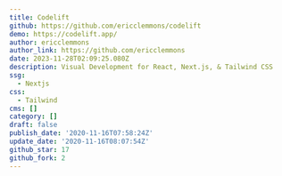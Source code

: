 ```yaml
---
title: Codelift
github: https://github.com/ericclemmons/codelift
demo: https://codelift.app/
author: ericclemmons
author_link: https://github.com/ericclemmons
date: 2023-11-28T02:09:25.080Z
description: Visual Development for React, Next.js, & Tailwind CSS
ssg:
  - Nextjs
css:
  - Tailwind
cms: []
category: []
draft: false
publish_date: '2020-11-16T07:58:24Z'
update_date: '2020-11-16T08:07:54Z'
github_star: 17
github_fork: 2
---
```

